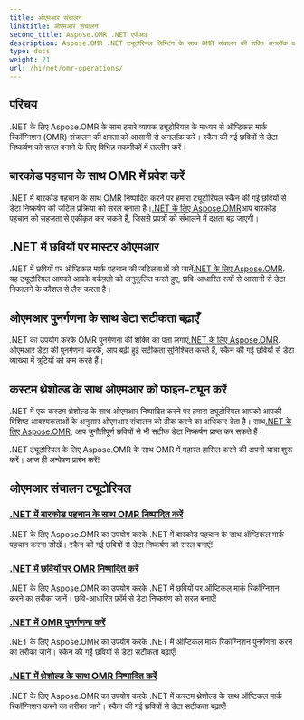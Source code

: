 ```yaml
---
title: ओएमआर संचालन
linktitle: ओएमआर संचालन
second_title: Aspose.OMR .NET एपीआई
description: Aspose.OMR .NET ट्यूटोरियल लिस्टिंग के साथ OMR संचालन की शक्ति अनलॉक करें। बारकोड पहचान, छवि प्रसंस्करण, पुनर्गणना, और सीमा समायोजन का अन्वेषण करें!
type: docs
weight: 21
url: /hi/net/omr-operations/
---
```

## परिचय

.NET के लिए Aspose.OMR के साथ हमारे व्यापक ट्यूटोरियल के माध्यम से ऑप्टिकल मार्क रिकॉग्निशन (OMR) संचालन की क्षमता को आसानी से अनलॉक करें। स्कैन की गई छवियों से डेटा निष्कर्षण को सरल बनाने के लिए विभिन्न तकनीकों में तल्लीन करें।

## बारकोड पहचान के साथ OMR में प्रवेश करें
 .NET में बारकोड पहचान के साथ OMR निष्पादित करने पर हमारा ट्यूटोरियल स्कैन की गई छवियों से डेटा निष्कर्षण की जटिल प्रक्रिया को सरल बनाता है।[.NET के लिए Aspose.OMR](./perform-omr-barcode-recognition/)आप बारकोड पहचान को सहजता से एकीकृत कर सकते हैं, जिससे प्रपत्रों को संभालने में दक्षता बढ़ जाएगी।

## .NET में छवियों पर मास्टर ओएमआर
 .NET में छवियों पर ऑप्टिकल मार्क पहचान की जटिलताओं को जानें[.NET के लिए Aspose.OMR](./perform-omr-on-images/). यह ट्यूटोरियल आपको आपके वर्कफ़्लो को अनुकूलित करते हुए, छवि-आधारित रूपों से आसानी से डेटा निकालने के कौशल से लैस करता है।

## ओएमआर पुनर्गणना के साथ डेटा सटीकता बढ़ाएँ
 .NET का उपयोग करके OMR पुनर्गणना की शक्ति का पता लगाएं[.NET के लिए Aspose.OMR](./perform-omr-recalculation/). ओएमआर डेटा की पुनर्गणना करके, आप बढ़ी हुई सटीकता सुनिश्चित करते हैं, स्कैन की गई छवियों से डेटा व्याख्या में त्रुटियों को कम करते हैं।

## कस्टम थ्रेशोल्ड के साथ ओएमआर को फाइन-ट्यून करें
 .NET में एक कस्टम थ्रेशोल्ड के साथ ओएमआर निष्पादित करने पर हमारा ट्यूटोरियल आपको आपकी विशिष्ट आवश्यकताओं के अनुसार ओएमआर संचालन को ठीक करने का अधिकार देता है। साथ[.NET के लिए Aspose.OMR](./perform-omr-with-threshold/), आप चुनौतीपूर्ण छवियों से भी सटीक डेटा निष्कर्षण प्राप्त कर सकते हैं।

.NET ट्यूटोरियल के लिए Aspose.OMR के साथ OMR में महारत हासिल करने की अपनी यात्रा शुरू करें। आज ही अन्वेषण प्रारंभ करें!

## ओएमआर संचालन ट्यूटोरियल
### [.NET में बारकोड पहचान के साथ OMR निष्पादित करें](./perform-omr-barcode-recognition/)
.NET के लिए Aspose.OMR का उपयोग करके .NET में बारकोड पहचान के साथ ऑप्टिकल मार्क पहचान करना सीखें। स्कैन की गई छवियों से डेटा निष्कर्षण को सरल बनाएं!
### [.NET में छवियों पर OMR निष्पादित करें](./perform-omr-on-images/)
.NET के लिए Aspose.OMR का उपयोग करके .NET में छवियों पर ऑप्टिकल मार्क रिकॉग्निशन करने का तरीका जानें। छवि-आधारित फ़ॉर्म से डेटा निष्कर्षण को सरल बनाएँ!
### [.NET में OMR पुनर्गणना करें](./perform-omr-recalculation/)
.NET के लिए Aspose.OMR का उपयोग करके .NET में ऑप्टिकल मार्क रिकॉग्निशन पुनर्गणना करने का तरीका जानें। स्कैन की गई छवियों से डेटा सटीकता बढ़ाएँ!
### [.NET में थ्रेशोल्ड के साथ OMR निष्पादित करें](./perform-omr-with-threshold/)
.NET के लिए Aspose.OMR का उपयोग करके .NET में कस्टम थ्रेशोल्ड के साथ ऑप्टिकल मार्क रिकॉग्निशन करने का तरीका जानें। स्कैन की गई छवियों से डेटा सटीकता बढ़ाएँ!